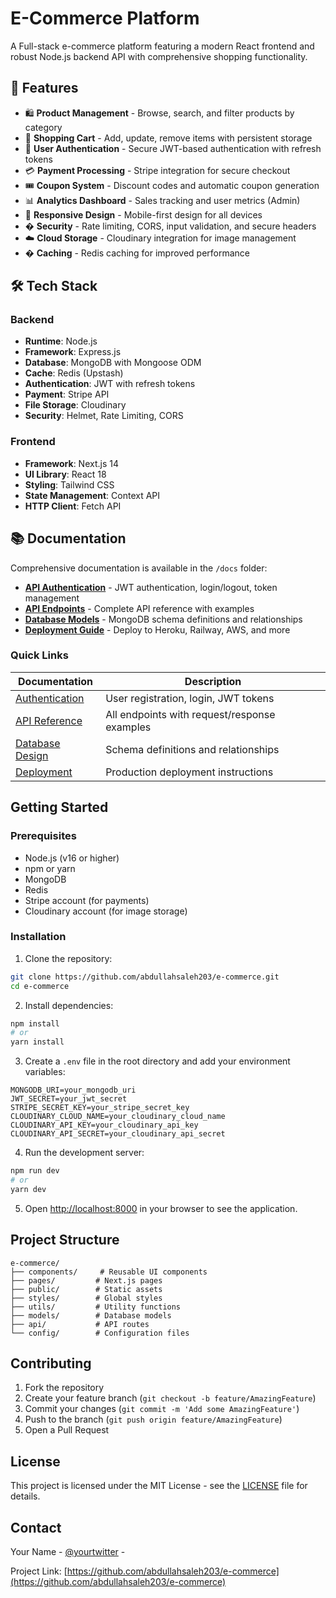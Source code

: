 # E-Commerce Platform

A Full-stack e-commerce platform featuring a modern React frontend and robust Node.js backend API with comprehensive shopping functionality.

## 🚀 Features

- 🛍️ **Product Management** - Browse, search, and filter products by category
- 🛒 **Shopping Cart** - Add, update, remove items with persistent storage
- 👤 **User Authentication** - Secure JWT-based authentication with refresh tokens
- 💳 **Payment Processing** - Stripe integration for secure checkout
- 🎟️ **Coupon System** - Discount codes and automatic coupon generation
- 📊 **Analytics Dashboard** - Sales tracking and user metrics (Admin)
- 📱 **Responsive Design** - Mobile-first design for all devices
- � **Security** - Rate limiting, CORS, input validation, and secure headers
- ☁️ **Cloud Storage** - Cloudinary integration for image management
- � **Caching** - Redis caching for improved performance

## 🛠 Tech Stack

### Backend
- **Runtime**: Node.js
- **Framework**: Express.js
- **Database**: MongoDB with Mongoose ODM
- **Cache**: Redis (Upstash)
- **Authentication**: JWT with refresh tokens
- **Payment**: Stripe API
- **File Storage**: Cloudinary
- **Security**: Helmet, Rate Limiting, CORS

### Frontend
- **Framework**: Next.js 14
- **UI Library**: React 18
- **Styling**: Tailwind CSS
- **State Management**: Context API
- **HTTP Client**: Fetch API

## 📚 Documentation

Comprehensive documentation is available in the `/docs` folder:

- **[API Authentication](./docs/API_AUTHENTICATION.md)** - JWT authentication, login/logout, token management
- **[API Endpoints](./docs/API_ENDPOINTS.md)** - Complete API reference with examples
- **[Database Models](./docs/DATABASE_MODELS.md)** - MongoDB schema definitions and relationships
- **[Deployment Guide](./docs/DEPLOYMENT.md)** - Deploy to Heroku, Railway, AWS, and more

### Quick Links

| Documentation | Description |
|---------------|-------------|
| [Authentication](./docs/API_AUTHENTICATION.md) | User registration, login, JWT tokens |
| [API Reference](./docs/API_ENDPOINTS.md) | All endpoints with request/response examples |
| [Database Design](./docs/DATABASE_MODELS.md) | Schema definitions and relationships |
| [Deployment](./docs/DEPLOYMENT.md) | Production deployment instructions |

## Getting Started

### Prerequisites

- Node.js (v16 or higher)
- npm or yarn
- MongoDB
- Redis
- Stripe account (for payments)
- Cloudinary account (for image storage)

### Installation

1. Clone the repository:
```bash
git clone https://github.com/abdullahsaleh203/e-commerce.git
cd e-commerce
```

2. Install dependencies:
```bash
npm install
# or
yarn install
```

3. Create a `.env` file in the root directory and add your environment variables:
```env
MONGODB_URI=your_mongodb_uri
JWT_SECRET=your_jwt_secret
STRIPE_SECRET_KEY=your_stripe_secret_key
CLOUDINARY_CLOUD_NAME=your_cloudinary_cloud_name
CLOUDINARY_API_KEY=your_cloudinary_api_key
CLOUDINARY_API_SECRET=your_cloudinary_api_secret
```

4. Run the development server:
```bash
npm run dev
# or
yarn dev
```

5. Open [http://localhost:8000](http://localhost:8000) in your browser to see the application.

## Project Structure

```
e-commerce/
├── components/     # Reusable UI components
├── pages/         # Next.js pages
├── public/        # Static assets
├── styles/        # Global styles
├── utils/         # Utility functions
├── models/        # Database models
├── api/           # API routes
└── config/        # Configuration files
```

## Contributing

1. Fork the repository
2. Create your feature branch (`git checkout -b feature/AmazingFeature`)
3. Commit your changes (`git commit -m 'Add some AmazingFeature'`)
4. Push to the branch (`git push origin feature/AmazingFeature`)
5. Open a Pull Request

## License

This project is licensed under the MIT License - see the [LICENSE](LICENSE) file for details.

## Contact

Your Name - [@yourtwitter](https://twitter.com/abdallahsaleh25) - 

Project Link: [https://github.com/abdullahsaleh203/e-commerce](https://github.com/abdullahsaleh203/e-commerce)
